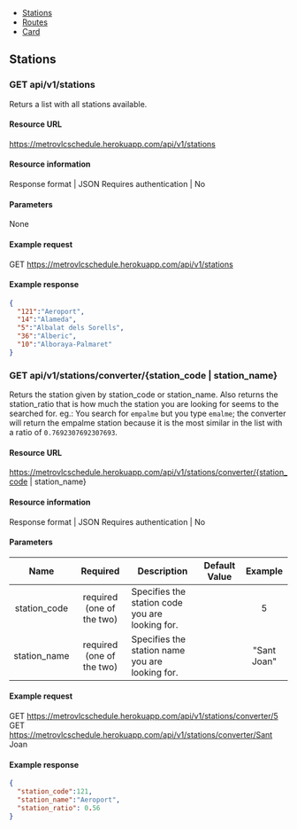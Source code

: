 <div class="doc-menu">
    <ul>
        <li><a href="stations">Stations</a></li>
        <li><a href="routes">Routes</a></li>
        <li><a href="card">Card</a></li>
    </ul>
</div>

## Stations

<span id="stations"></span>

### GET api/v1/stations
Returs a list with all stations available.

#### Resource URL

https://metrovlcschedule.herokuapp.com/api/v1/stations

#### Resource information

Response format | JSON
Requires authentication | No

#### Parameters

None

#### Example request

GET https://metrovlcschedule.herokuapp.com/api/v1/stations

#### Example response

```json
{
  "121":"Aeroport",
  "14":"Alameda",
  "5":"Albalat dels Sorells",
  "36":"Alberic",
  "10":"Alboraya-Palmaret"
}
```

<span id="converter"></span>

### GET api/v1/stations/converter/{station_code \| station_name}
Returs the station given by station_code or station_name. Also returns the station_ratio that is how much the station 
you are looking for seems to the searched for. eg.: You search for `empalme` but you type `emalme`; the converter will
return the empalme station because it is the most similar in the list with a ratio of `0.7692307692307693`.

#### Resource URL

https://metrovlcschedule.herokuapp.com/api/v1/stations/converter/{station_code \| station_name}

#### Resource information

Response format | JSON
Requires authentication | No

#### Parameters

|Name|Required|Description|Default Value|Example|
|:---:|:------:|-----------|-------------|:-----:|
|station_code|required (one of the two)|Specifies the station code you are looking for.| |5|
|station_name|required (one of the two)|Specifies the station name you are looking for.| |"Sant Joan"|

#### Example request

GET https://metrovlcschedule.herokuapp.com/api/v1/stations/converter/5  
GET https://metrovlcschedule.herokuapp.com/api/v1/stations/converter/Sant Joan

#### Example response

```json
{
  "station_code":121,
  "station_name":"Aeroport",
  "station_ratio": 0.56
}
```
